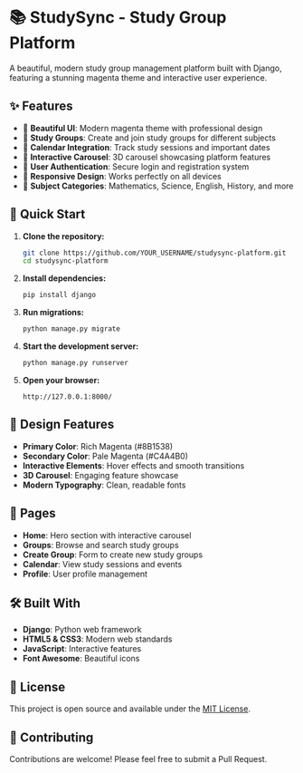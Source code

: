 # 📚 StudySync - Study Group Platform

A beautiful, modern study group management platform built with Django, featuring a stunning magenta theme and interactive user experience.

## ✨ Features

- 🎨 **Beautiful UI**: Modern magenta theme with professional design
- 👥 **Study Groups**: Create and join study groups for different subjects
- 📅 **Calendar Integration**: Track study sessions and important dates
- 🎠 **Interactive Carousel**: 3D carousel showcasing platform features
- 🔐 **User Authentication**: Secure login and registration system
- 📱 **Responsive Design**: Works perfectly on all devices
- 🎯 **Subject Categories**: Mathematics, Science, English, History, and more

## 🚀 Quick Start

1. **Clone the repository:**
   ```bash
   git clone https://github.com/YOUR_USERNAME/studysync-platform.git
   cd studysync-platform
   ```

2. **Install dependencies:**
   ```bash
   pip install django
   ```

3. **Run migrations:**
   ```bash
   python manage.py migrate
   ```

4. **Start the development server:**
   ```bash
   python manage.py runserver
   ```

5. **Open your browser:**
   ```
   http://127.0.0.1:8000/
   ```

## 🎨 Design Features

- **Primary Color**: Rich Magenta (#8B1538)
- **Secondary Color**: Pale Magenta (#C4A4B0)
- **Interactive Elements**: Hover effects and smooth transitions
- **3D Carousel**: Engaging feature showcase
- **Modern Typography**: Clean, readable fonts

## 📱 Pages

- **Home**: Hero section with interactive carousel
- **Groups**: Browse and search study groups
- **Create Group**: Form to create new study groups
- **Calendar**: View study sessions and events
- **Profile**: User profile management

## 🛠️ Built With

- **Django**: Python web framework
- **HTML5 & CSS3**: Modern web standards
- **JavaScript**: Interactive features
- **Font Awesome**: Beautiful icons

## 📄 License

This project is open source and available under the [MIT License](LICENSE).

## 🤝 Contributing

Contributions are welcome! Please feel free to submit a Pull Request.

